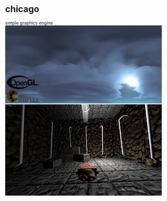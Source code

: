 chicago
=======
simple graphics engine
![logo](https://github.com/caryanne/chicago/raw/master/images/loading.png)
![screenshot](https://github.com/caryanne/chicago/raw/master/images/screenshot.png)
